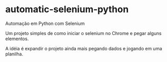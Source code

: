 # automatic-selenium-python
Automação em Python com Selenium

Um projeto simples de como iniciar o selenium no Chrome e pegar alguns elementos.

A idéia é expandir o projeto ainda mais pegando dados e jogando em uma planilha.
